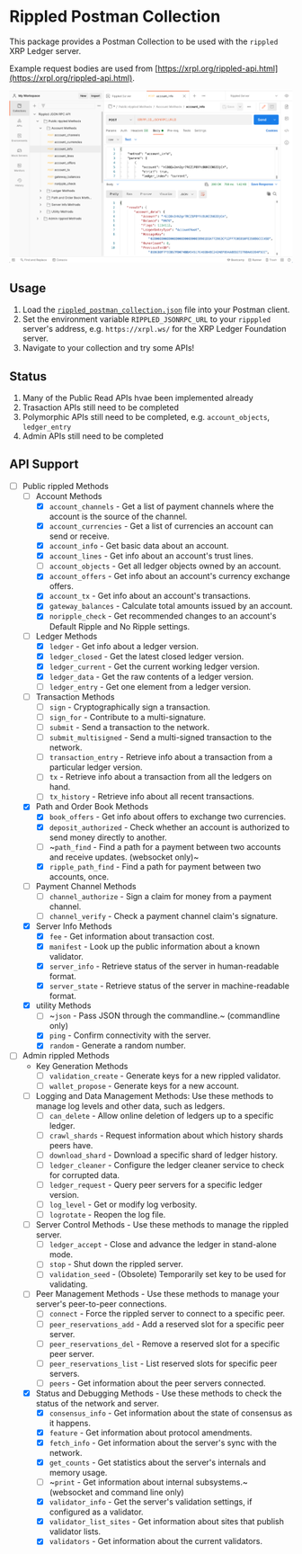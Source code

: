 # Rippled Postman Collection

This package provides a Postman Collection to be used with the `rippled` XRP Ledger server.

Example request bodies are used from [https://xrpl.org/rippled-api.html](https://xrpl.org/rippled-api.html).

![](rippled_request_account_info.png)

## Usage

1. Load the [`rippled_postman_collection.json`](rippled_postman_collection.json) file into your Postman client.
1. Set the environment variable `RIPPLED_JSONRPC_URL` to your `ripppled` server's address, e.g. `https://xrpl.ws/` for the XRP Ledger Foundation server.
1. Navigate to your collection and try some APIs!

## Status

1. Many of the Public Read APIs hvae been implemented already
1. Trasaction APIs still need to be completed
1. Polymorphic APIs still need to be completed, e.g. `account_objects`, `ledger_entry`
1. Admin APIs still need to be completed

## API Support

- [ ] Public rippled Methods
  - [ ] Account Methods
    - [x] `account_channels` - Get a list of payment channels where the account is the source of the channel.
    - [x] `account_currencies` - Get a list of currencies an account can send or receive.
    - [x] `account_info` - Get basic data about an account.
    - [x] `account_lines` - Get info about an account's trust lines.
    - [ ] `account_objects` - Get all ledger objects owned by an account.
    - [x] `account_offers` - Get info about an account's currency exchange offers.
    - [x] `account_tx` - Get info about an account's transactions.
    - [x] `gateway_balances` - Calculate total amounts issued by an account.
    - [x] `noripple_check` - Get recommended changes to an account's Default Ripple and No Ripple settings.
  - [ ] Ledger Methods
    - [x] `ledger` - Get info about a ledger version.
    - [x] `ledger_closed` - Get the latest closed ledger version.
    - [x] `ledger_current` - Get the current working ledger version.
    - [x] `ledger_data` - Get the raw contents of a ledger version.
    - [ ] `ledger_entry` - Get one element from a ledger version.
  - [ ] Transaction Methods
    - [ ] `sign` - Cryptographically sign a transaction.
    - [ ] `sign_for` - Contribute to a multi-signature.
    - [ ] `submit` - Send a transaction to the network.
    - [ ] `submit_multisigned` - Send a multi-signed transaction to the network.
    - [ ] `transaction_entry` - Retrieve info about a transaction from a particular ledger version.
    - [ ] `tx` - Retrieve info about a transaction from all the ledgers on hand.
    - [ ] `tx_history` - Retrieve info about all recent transactions.
  - [x] Path and Order Book Methods
    - [x] `book_offers` - Get info about offers to exchange two currencies.
    - [x] `deposit_authorized` - Check whether an account is authorized to send money directly to another.
    - [ ] ~`path_find` - Find a path for a payment between two accounts and receive updates. (websocket only)~
    - [x] `ripple_path_find` - Find a path for payment between two accounts, once.
  - [ ] Payment Channel Methods
    - [ ] `channel_authorize` - Sign a claim for money from a payment channel.
    - [ ] `channel_verify` - Check a payment channel claim's signature.
  - [x] Server Info Methods
    - [x] `fee` - Get information about transaction cost.
    - [x] `manifest` - Look up the public information about a known validator.
    - [x] `server_info` - Retrieve status of the server in human-readable format.
    - [x] `server_state` - Retrieve status of the server in machine-readable format.
  - [x] utility Methods
    - [ ] ~`json` - Pass JSON through the commandline.~ (commandline only)
	- [x] `ping` - Confirm connectivity with the server.
    - [x] `random` - Generate a random number.
- [ ] Admin rippled Methods
  - Key Generation Methods
    - [ ] `validation_create` - Generate keys for a new rippled validator.
    - [ ] `wallet_propose` - Generate keys for a new account.
  - [ ] Logging and Data Management Methods: Use these methods to manage log levels and other data, such as ledgers.
    - [ ] `can_delete` - Allow online deletion of ledgers up to a specific ledger.
    - [ ] `crawl_shards` - Request information about which history shards peers have.
    - [ ] `download_shard` - Download a specific shard of ledger history.
    - [ ] `ledger_cleaner` - Configure the ledger cleaner service to check for corrupted data.
    - [ ] `ledger_request` - Query peer servers for a specific ledger version.
    - [ ] `log_level` - Get or modify log verbosity.
    - [ ] `logrotate` - Reopen the log file.
  - [ ] Server Control Methods - Use these methods to manage the rippled server.
    - [ ] `ledger_accept` - Close and advance the ledger in stand-alone mode.
    - [ ] `stop` - Shut down the rippled server.
    - [ ] `validation_seed` - (Obsolete) Temporarily set key to be used for validating.
  - [ ] Peer Management Methods - Use these methods to manage your server's peer-to-peer connections.
    - [ ] `connect` - Force the rippled server to connect to a specific peer.
    - [ ] `peer_reservations_add` - Add a reserved slot for a specific peer server.
    - [ ] `peer_reservations_del` - Remove a reserved slot for a specific peer server.
    - [ ] `peer_reservations_list` - List reserved slots for specific peer servers.
    - [ ] `peers` - Get information about the peer servers connected.
  - [x] Status and Debugging Methods - Use these methods to check the status of the network and server.
    - [x] `consensus_info` - Get information about the state of consensus as it happens.
    - [x] `feature` - Get information about protocol amendments.
    - [x] `fetch_info` - Get information about the server's sync with the network.
    - [x] `get_counts` - Get statistics about the server's internals and memory usage.
    - [ ] ~`print` - Get information about internal subsystems.~ (websocket and command line only)
    - [x] `validator_info` - Get the server's validation settings, if configured as a validator.
    - [x] `validator_list_sites` - Get information about sites that publish validator lists.
    - [x] `validators` - Get information about the current validators.